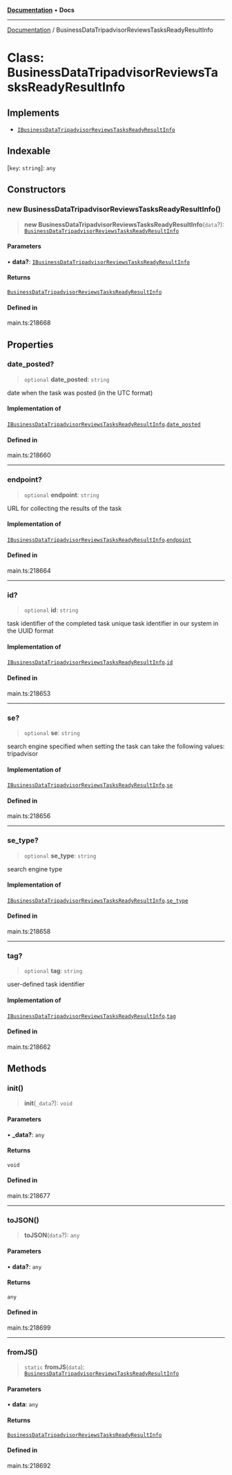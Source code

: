 [**Documentation**](../README.md) • **Docs**

***

[Documentation](../globals.md) / BusinessDataTripadvisorReviewsTasksReadyResultInfo

# Class: BusinessDataTripadvisorReviewsTasksReadyResultInfo

## Implements

- [`IBusinessDataTripadvisorReviewsTasksReadyResultInfo`](../interfaces/IBusinessDataTripadvisorReviewsTasksReadyResultInfo.md)

## Indexable

 \[`key`: `string`\]: `any`

## Constructors

### new BusinessDataTripadvisorReviewsTasksReadyResultInfo()

> **new BusinessDataTripadvisorReviewsTasksReadyResultInfo**(`data`?): [`BusinessDataTripadvisorReviewsTasksReadyResultInfo`](BusinessDataTripadvisorReviewsTasksReadyResultInfo.md)

#### Parameters

• **data?**: [`IBusinessDataTripadvisorReviewsTasksReadyResultInfo`](../interfaces/IBusinessDataTripadvisorReviewsTasksReadyResultInfo.md)

#### Returns

[`BusinessDataTripadvisorReviewsTasksReadyResultInfo`](BusinessDataTripadvisorReviewsTasksReadyResultInfo.md)

#### Defined in

main.ts:218668

## Properties

### date\_posted?

> `optional` **date\_posted**: `string`

date when the task was posted (in the UTC format)

#### Implementation of

[`IBusinessDataTripadvisorReviewsTasksReadyResultInfo`](../interfaces/IBusinessDataTripadvisorReviewsTasksReadyResultInfo.md).[`date_posted`](../interfaces/IBusinessDataTripadvisorReviewsTasksReadyResultInfo.md#date_posted)

#### Defined in

main.ts:218660

***

### endpoint?

> `optional` **endpoint**: `string`

URL for collecting the results of the task

#### Implementation of

[`IBusinessDataTripadvisorReviewsTasksReadyResultInfo`](../interfaces/IBusinessDataTripadvisorReviewsTasksReadyResultInfo.md).[`endpoint`](../interfaces/IBusinessDataTripadvisorReviewsTasksReadyResultInfo.md#endpoint)

#### Defined in

main.ts:218664

***

### id?

> `optional` **id**: `string`

task identifier of the completed task
unique task identifier in our system in the UUID format

#### Implementation of

[`IBusinessDataTripadvisorReviewsTasksReadyResultInfo`](../interfaces/IBusinessDataTripadvisorReviewsTasksReadyResultInfo.md).[`id`](../interfaces/IBusinessDataTripadvisorReviewsTasksReadyResultInfo.md#id)

#### Defined in

main.ts:218653

***

### se?

> `optional` **se**: `string`

search engine specified when setting the task
can take the following values: tripadvisor

#### Implementation of

[`IBusinessDataTripadvisorReviewsTasksReadyResultInfo`](../interfaces/IBusinessDataTripadvisorReviewsTasksReadyResultInfo.md).[`se`](../interfaces/IBusinessDataTripadvisorReviewsTasksReadyResultInfo.md#se)

#### Defined in

main.ts:218656

***

### se\_type?

> `optional` **se\_type**: `string`

search engine type

#### Implementation of

[`IBusinessDataTripadvisorReviewsTasksReadyResultInfo`](../interfaces/IBusinessDataTripadvisorReviewsTasksReadyResultInfo.md).[`se_type`](../interfaces/IBusinessDataTripadvisorReviewsTasksReadyResultInfo.md#se_type)

#### Defined in

main.ts:218658

***

### tag?

> `optional` **tag**: `string`

user-defined task identifier

#### Implementation of

[`IBusinessDataTripadvisorReviewsTasksReadyResultInfo`](../interfaces/IBusinessDataTripadvisorReviewsTasksReadyResultInfo.md).[`tag`](../interfaces/IBusinessDataTripadvisorReviewsTasksReadyResultInfo.md#tag)

#### Defined in

main.ts:218662

## Methods

### init()

> **init**(`_data`?): `void`

#### Parameters

• **\_data?**: `any`

#### Returns

`void`

#### Defined in

main.ts:218677

***

### toJSON()

> **toJSON**(`data`?): `any`

#### Parameters

• **data?**: `any`

#### Returns

`any`

#### Defined in

main.ts:218699

***

### fromJS()

> `static` **fromJS**(`data`): [`BusinessDataTripadvisorReviewsTasksReadyResultInfo`](BusinessDataTripadvisorReviewsTasksReadyResultInfo.md)

#### Parameters

• **data**: `any`

#### Returns

[`BusinessDataTripadvisorReviewsTasksReadyResultInfo`](BusinessDataTripadvisorReviewsTasksReadyResultInfo.md)

#### Defined in

main.ts:218692
